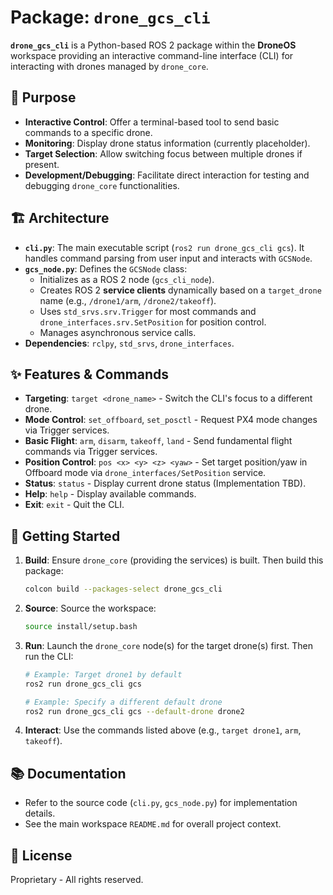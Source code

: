# Package: `drone_gcs_cli`

**`drone_gcs_cli`** is a Python-based ROS 2 package within the **DroneOS** workspace providing an interactive command-line interface (CLI) for interacting with drones managed by `drone_core`.

## 🎯 Purpose

- **Interactive Control**: Offer a terminal-based tool to send basic commands to a specific drone.
- **Monitoring**: Display drone status information (currently placeholder).
- **Target Selection**: Allow switching focus between multiple drones if present.
- **Development/Debugging**: Facilitate direct interaction for testing and debugging `drone_core` functionalities.

## 🏗️ Architecture

- **`cli.py`**: The main executable script (`ros2 run drone_gcs_cli gcs`). It handles command parsing from user input and interacts with `GCSNode`.
- **`gcs_node.py`**: Defines the `GCSNode` class:
    - Initializes as a ROS 2 node (`gcs_cli_node`).
    - Creates ROS 2 **service clients** dynamically based on a `target_drone` name (e.g., `/drone1/arm`, `/drone2/takeoff`).
    - Uses `std_srvs.srv.Trigger` for most commands and `drone_interfaces.srv.SetPosition` for position control.
    - Manages asynchronous service calls.
- **Dependencies**: `rclpy`, `std_srvs`, `drone_interfaces`.

## ✨ Features & Commands

- **Targeting**: `target <drone_name>` - Switch the CLI's focus to a different drone.
- **Mode Control**: `set_offboard`, `set_posctl` - Request PX4 mode changes via Trigger services.
- **Basic Flight**: `arm`, `disarm`, `takeoff`, `land` - Send fundamental flight commands via Trigger services.
- **Position Control**: `pos <x> <y> <z> <yaw>` - Set target position/yaw in Offboard mode via `drone_interfaces/SetPosition` service.
- **Status**: `status` - Display current drone status (Implementation TBD).
- **Help**: `help` - Display available commands.
- **Exit**: `exit` - Quit the CLI.

## 🚀 Getting Started

1.  **Build**: Ensure `drone_core` (providing the services) is built. Then build this package:
    ```bash
    colcon build --packages-select drone_gcs_cli
    ```
2.  **Source**: Source the workspace:
    ```bash
    source install/setup.bash
    ```
3.  **Run**: Launch the `drone_core` node(s) for the target drone(s) first. Then run the CLI:
    ```bash
    # Example: Target drone1 by default
    ros2 run drone_gcs_cli gcs 

    # Example: Specify a different default drone
    ros2 run drone_gcs_cli gcs --default-drone drone2
    ```
4.  **Interact**: Use the commands listed above (e.g., `target drone1`, `arm`, `takeoff`).

## 📚 Documentation

- Refer to the source code (`cli.py`, `gcs_node.py`) for implementation details.
- See the main workspace `README.md` for overall project context.

## 📄 License

Proprietary - All rights reserved. 
